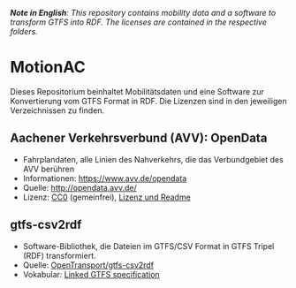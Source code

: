 _**Note in English**: This repository contains mobility data and a software to transform GTFS into RDF. The licenses are contained in the respective folders._

# MotionAC

Dieses Repositorium beinhaltet Mobilitätsdaten und eine Software zur Konvertierung vom GTFS Format in RDF. Die Lizenzen sind in den jeweiligen Verzeichnissen zu finden.

## Aachener Verkehrsverbund (AVV): OpenData

- Fahrplandaten, alle Linien des Nahverkehrs, die das Verbundgebiet des AVV berühren
- Informationen: https://www.avv.de/opendata
- Quelle: http://opendata.avv.de/
- Lizenz: [CC0](https://creativecommons.org/publicdomain/zero/1.0/deed.de) (gemeinfrei), [Lizenz und Readme](http://opendata.avv.de/lizenz_und_readme.txt)

## gtfs-csv2rdf

- Software-Bibliothek, die Dateien im GTFS/CSV Format in GTFS Tripel (RDF) transformiert.
- Quelle: [OpenTransport/gtfs-csv2rdf](https://github.com/OpenTransport/gtfs-csv2rdf)
- Vokabular: [Linked GTFS specification](https://github.com/OpenTransport/linked-gtfs/blob/master/spec.md)